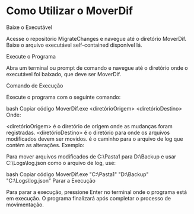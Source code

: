 # Como Utilizar o MoverDif
Baixe o Executável

Acesse o repositório MigrateChanges e navegue até o diretório MoverDif. Baixe o arquivo executável self-contained disponível lá.

Execute o Programa

Abra um terminal ou prompt de comando e navegue até o diretório onde o executável foi baixado, que deve ser MoverDif.

Comando de Execução

Execute o programa com o seguinte comando:

bash
Copiar código
MoverDif.exe <diretórioOrigem> <diretórioDestino> <caminhoDoArquivoDeLog>
Onde:

<diretórioOrigem> é o diretório de origem onde as mudanças foram registradas.
<diretórioDestino> é o diretório para onde os arquivos modificados devem ser movidos.
<caminhoDoArquivoDeLog> é o caminho para o arquivo de log que contém as alterações.
Exemplo:

Para mover arquivos modificados de C:\Pasta1 para D:\Backup e usar C:\Logs\log.json como o arquivo de log, use:

bash
Copiar código
MoverDif.exe "C:\Pasta1" "D:\Backup" "C:\Logs\log.json"
Parar a Execução

Para parar a execução, pressione Enter no terminal onde o programa está em execução. O programa finalizará após completar o processo de movimentação.

